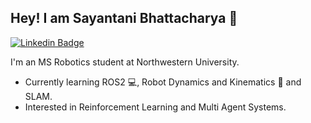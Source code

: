 ## Hey! I am Sayantani Bhattacharya 👋  
<!--
## Hey! I am [Sayantani Bhattacharya](https://sayantani-bhattacharya.github.io/) 👋  
-->

[![Linkedin Badge](https://img.shields.io/badge/-Sayantani%20Bhattacharya-0072b1?style=flat&logo=Linkedin&logoColor=white)](https://www.linkedin.com/in/sayantani-bhattacharya-19a419175/ "Connect on LinkedIn")

I'm an MS Robotics student at Northwestern University.
- Currently learning ROS2 💻, Robot Dynamics and Kinematics 🦾 and SLAM.
- Interested in Reinforcement Learning and Multi Agent Systems.

<!--
- Reach out to me for discussions and projects on [![Gmail Badge](https://img.shields.io/badge/-sayantanib@u.northwestern.edu-c14438?style=flat&logo=Gmail&logoColor=white)](mailto:roopsha2k@gmail.com "Connect via Email")
- ⚡ Fun fact: 
-->


